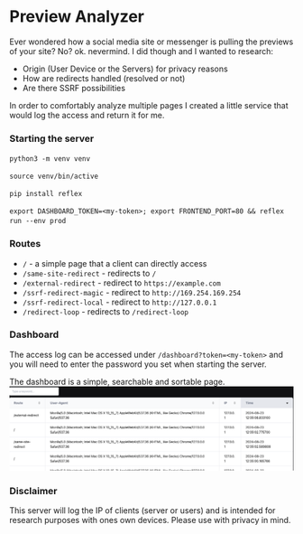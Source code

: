 # Preview Analyzer

Ever wondered how a social media site or messenger is pulling the previews of your site? No? ok. nevermind.
I did though and I wanted to research:

- Origin (User Device or the Servers) for privacy reasons
- How are redirects handled (resolved or not)
- Are there SSRF possibilities

In order to comfortably analyze multiple pages I created a little service that would log the access and return it for me.

### Starting the server
`python3 -m venv venv`

`source venv/bin/active`

`pip install reflex`

`export DASHBOARD_TOKEN=<my-token>; export FRONTEND_PORT=80 && reflex run --env prod`

### Routes
- `/` - a simple page that a client can directly access
- `/same-site-redirect` - redirects to `/`
- `/external-redirect` - redirect to `https://example.com`
- `/ssrf-redirect-magic` - redirect to `http://169.254.169.254`
- `/ssrf-redirect-local` - redirect to `http://127.0.0.1`
- `/redirect-loop` - redirects to `/redirect-loop`

### Dashboard
The access log can be accessed under `/dashboard?token=<my-token>` and you will need to enter the password you set when starting the server.

The dashboard is a simple, searchable and sortable page.
![Alt text](dashboard.png?raw=true)

### Disclaimer
This server will log the IP of clients (server or users) and is intended for research purposes with ones own devices. Please use with privacy in mind.